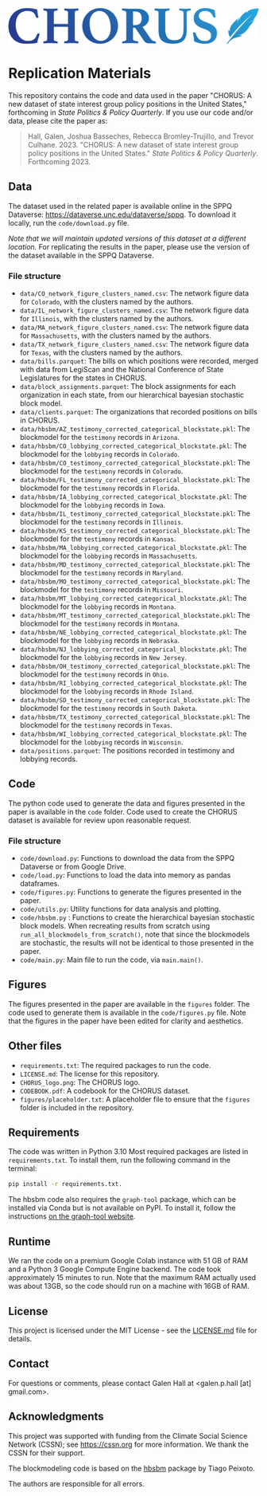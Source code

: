 ![CHORUS logo](CHORUS_logo.png)

# Replication Materials
This repository contains the code and data used in the paper "CHORUS: A new dataset of state interest group policy positions in the United States," forthcoming in _State Politics & Policy Quarterly_.
If you use our code and/or data, please cite the paper as:

> Hall, Galen, Joshua Basseches, Rebecca Bromley-Trujillo, and Trevor Culhane. 2023. "CHORUS: A new dataset of state interest group policy positions in the United States." _State Politics & Policy Quarterly_. Forthcoming 2023.

## Data
The dataset used in the related paper is available online in the SPPQ Dataverse: https://dataverse.unc.edu/dataverse/sppq. To download it locally, run the ```code/download.py``` file.

_Note that we will maintain updated versions of this dataset at a different location._ For replicating the results in the paper, please use the version of the dataset available in the SPPQ Dataverse.

### File structure
- ```data/CO_network_figure_clusters_named.csv```: The network figure data for ```Colorado```, with the clusters named by the authors.
- ```data/IL_network_figure_clusters_named.csv```: The network figure data for ```Illinois```, with the clusters named by the authors.
- ```data/MA_network_figure_clusters_named.csv```: The network figure data for ```Massachusetts```, with the clusters named by the authors.
- ```data/TX_network_figure_clusters_named.csv```: The network figure data for ```Texas```, with the clusters named by the authors.
- ```data/bills.parquet```: The bills on which positions were recorded, merged with data from LegiScan and the National Conference of State Legislatures for the states in CHORUS.
- ```data/block_assignments.parquet```: The block assignments for each organization in each state, from our hierarchical bayesian stochastic block model.
- ```data/clients.parquet```: The organizations that recorded positions on bills in CHORUS.
- ```data/hbsbm/AZ_testimony_corrected_categorical_blockstate.pkl```: The blockmodel for the ```testimony``` records in ```Arizona```.
- ```data/hbsbm/CO_lobbying_corrected_categorical_blockstate.pkl```: The blockmodel for the ```lobbying``` records in ```Colorado```.
- ```data/hbsbm/CO_testimony_corrected_categorical_blockstate.pkl```: The blockmodel for the ```testimony``` records in ```Colorado```.
- ```data/hbsbm/FL_testimony_corrected_categorical_blockstate.pkl```: The blockmodel for the ```testimony``` records in ```Florida```.
- ```data/hbsbm/IA_lobbying_corrected_categorical_blockstate.pkl```: The blockmodel for the ```lobbying``` records in ```Iowa```.
- ```data/hbsbm/IL_testimony_corrected_categorical_blockstate.pkl```: The blockmodel for the ```testimony``` records in ```Illinois```.
- ```data/hbsbm/KS_testimony_corrected_categorical_blockstate.pkl```: The blockmodel for the ```testimony``` records in ```Kansas```.
- ```data/hbsbm/MA_lobbying_corrected_categorical_blockstate.pkl```: The blockmodel for the ```lobbying``` records in ```Massachusetts```.
- ```data/hbsbm/MD_testimony_corrected_categorical_blockstate.pkl```: The blockmodel for the ```testimony``` records in ```Maryland```.
- ```data/hbsbm/MO_testimony_corrected_categorical_blockstate.pkl```: The blockmodel for the ```testimony``` records in ```Missouri```.
- ```data/hbsbm/MT_lobbying_corrected_categorical_blockstate.pkl```: The blockmodel for the ```lobbying``` records in ```Montana```.
- ```data/hbsbm/MT_testimony_corrected_categorical_blockstate.pkl```: The blockmodel for the ```testimony``` records in ```Montana```.
- ```data/hbsbm/NE_lobbying_corrected_categorical_blockstate.pkl```: The blockmodel for the ```lobbying``` records in ```Nebraska```.
- ```data/hbsbm/NJ_lobbying_corrected_categorical_blockstate.pkl```: The blockmodel for the ```lobbying``` records in ```New Jersey```.
- ```data/hbsbm/OH_testimony_corrected_categorical_blockstate.pkl```: The blockmodel for the ```testimony``` records in ```Ohio```.
- ```data/hbsbm/RI_lobbying_corrected_categorical_blockstate.pkl```: The blockmodel for the ```lobbying``` records in ```Rhode Island```.
- ```data/hbsbm/SD_testimony_corrected_categorical_blockstate.pkl```: The blockmodel for the ```testimony``` records in ```South Dakota```.
- ```data/hbsbm/TX_testimony_corrected_categorical_blockstate.pkl```: The blockmodel for the ```testimony``` records in ```Texas```.
- ```data/hbsbm/WI_lobbying_corrected_categorical_blockstate.pkl```: The blockmodel for the ```lobbying``` records in ```Wisconsin```.
- ```data/positions.parquet```: The positions recorded in testimony and lobbying records.


## Code
The python code used to generate the data and figures presented in the paper is available in the ```code``` folder. Code used to create the CHORUS dataset is available for review upon reasonable request.

### File structure
- ```code/download.py```: Functions to download the data from the SPPQ Dataverse or from Google Drive.
- ```code/load.py```: Functions to load the data into memory as pandas dataframes.
- ```code/figures.py```: Functions to generate the figures presented in the paper.
- ```code/utils.py```: Utility functions for data analysis and plotting.
- ```code/hbsbm.py``` : Functions to create the hierarchical bayesian stochastic block models. When recreating results from scratch using ```run_all_blockmodels_from_scratch()```, note that since the blockmodels are stochastic, the results will not be identical to those presented in the paper.
- ```code/main.py```: Main file to run the code, via ```main.main()```.

## Figures
The figures presented in the paper are available in the ```figures``` folder. The code used to generate them is available in the ```code/figures.py``` file. Note that the figures in the paper have been edited for clarity and aesthetics.

## Other files
- ```requirements.txt```: The required packages to run the code.
- ```LICENSE.md```: The license for this repository.
- ```CHORUS_logo.png```: The CHORUS logo.
- ```CODEBOOK.pdf```: A codebook for the CHORUS dataset.
- ```figures/placeholder.txt```: A placeholder file to ensure that the ```figures``` folder is included in the repository.

## Requirements
The code was written in Python 3.10 Most required packages are listed in ```requirements.txt```. To install them, run the following command in the terminal:
`````````bash
pip install -r requirements.txt.
`````````
The hbsbm code also requires the ```graph-tool``` package, which can be installed via Conda but is not available on PyPI. To install it, follow the instructions [on the graph-tool website](https://git.skewed.de/count0/graph-tool/-/wikis/installation-instructions).

## Runtime
We ran the code on a premium Google Colab instance with 51 GB of RAM and a Python 3 Google Compute Engine backend. The code took approximately 15 minutes to run. Note that the maximum RAM actually used was about 13GB, so the code should run on a machine with 16GB of RAM.

## License
This project is licensed under the MIT License - see the [LICENSE.md](LICENSE.md) file for details.

## Contact
For questions or comments, please contact Galen Hall at
<galen.p.hall [at] gmail.com>.

## Acknowledgments
This project was supported with funding from the Climate Social Science Network (CSSN); see https://cssn.org for more information. We thank the CSSN for their support.

The blockmodeling code is based on the [hbsbm](http://git.skewed.de/count0/hbsbm) package by Tiago Peixoto.

The authors are responsible for all errors.
